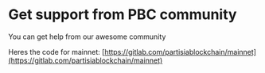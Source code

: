 # Get support from PBC community

You can get help from our awesome community

Heres the code for mainnet: [https://gitlab.com/partisiablockchain/mainnet](https://gitlab.com/partisiablockchain/mainnet)
